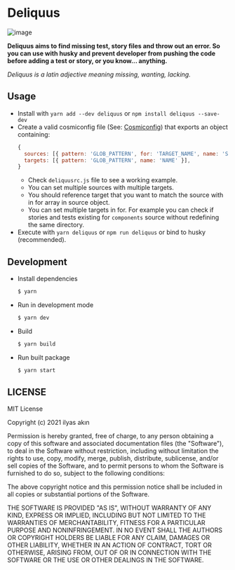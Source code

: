 # Deliquus

![image](https://user-images.githubusercontent.com/23039187/107879699-7721b600-6eeb-11eb-8373-d686ac6887b4.png)

**Deliquus aims to find missing test, story files and throw out an error. So you can use with husky and prevent developer from pushing the code before adding a test or story, or you know... anything.**

_Deliquus is a latin adjective meaning missing, wanting, lacking._

## Usage

- Install with `yarn add --dev deliquus` or `npm install deliquus --save-dev`
- Create a valid cosmiconfig file (See: [Cosmiconfig](https://github.com/davidtheclark/cosmiconfig#cosmiconfig)) that exports an object containing:
  ```javascript
  {
    sources: [{ pattern: 'GLOB_PATTERN', for: 'TARGET_NAME', name: 'SOURCE_NAME' }],
    targets: [{ pattern: 'GLOB_PATTERN', name: 'NAME' }],
  }
  ```
  - Check `deliquusrc.js` file to see a working example.
  - You can set multiple sources with multiple targets.
  - You should reference target that you want to match the source with in for array in source object.
  - You can set multiple targets in for. For example you can check if stories and tests existing for `components` source without redefining the same directory.
- Execute with `yarn deliquus` or `npm run deliquus` or bind to husky (recommended).

## Development

- Install dependencies

  ```bash
  $ yarn
  ```

- Run in development mode

  ```bash
  $ yarn dev
  ```

- Build

  ```bash
  $ yarn build
  ```

- Run built package

  ```bash
  $ yarn start
  ```

## LICENSE

MIT License

Copyright (c) 2021 ilyas akın

Permission is hereby granted, free of charge, to any person obtaining a copy
of this software and associated documentation files (the "Software"), to deal
in the Software without restriction, including without limitation the rights
to use, copy, modify, merge, publish, distribute, sublicense, and/or sell
copies of the Software, and to permit persons to whom the Software is
furnished to do so, subject to the following conditions:

The above copyright notice and this permission notice shall be included in all
copies or substantial portions of the Software.

THE SOFTWARE IS PROVIDED "AS IS", WITHOUT WARRANTY OF ANY KIND, EXPRESS OR
IMPLIED, INCLUDING BUT NOT LIMITED TO THE WARRANTIES OF MERCHANTABILITY,
FITNESS FOR A PARTICULAR PURPOSE AND NONINFRINGEMENT. IN NO EVENT SHALL THE
AUTHORS OR COPYRIGHT HOLDERS BE LIABLE FOR ANY CLAIM, DAMAGES OR OTHER
LIABILITY, WHETHER IN AN ACTION OF CONTRACT, TORT OR OTHERWISE, ARISING FROM,
OUT OF OR IN CONNECTION WITH THE SOFTWARE OR THE USE OR OTHER DEALINGS IN THE
SOFTWARE.
